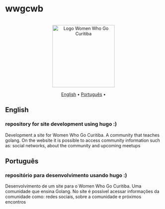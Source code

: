 # wwgcwb

<br />
<div align="center">
    <img src="https://user-images.githubusercontent.com/33880852/198421477-4d9b654d-2a5c-4b89-9ef2-5fc098a42b69.png" alt="Logo Women Who Go Curitiba" width="200">
</div>

<p align="center">
  <a href="#english">English</a> •
  <a href="#português">Português</a> •
</p>

## English
### repository for site development using hugo :)

Development a site for Women Who Go Curitiba. A community that teaches golang.
On the website it is possible to access community information such as: social networks, about the community and upcoming meetups


## Português
### repositório para desenvolvimento usando hugo :)
Desenvolvimento de um site para o Women Who Go Curitiba. Uma comunidade que ensina Golang.
No site é possível acessar informações da comunidade como: redes sociais, sobre a comunidade e próximos encontros
